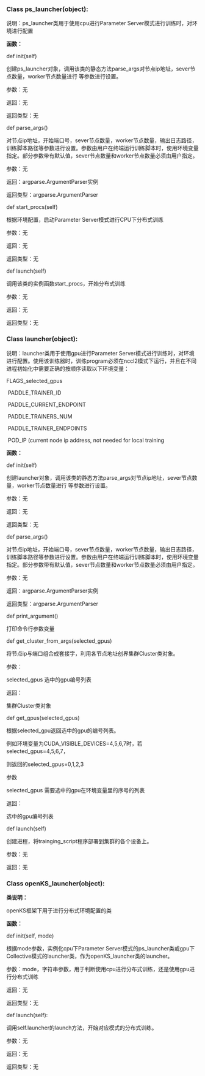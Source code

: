 ### Class ps_launcher(object):

说明：ps_launcher类用于使用cpu进行Parameter Server模式进行训练时，对环境进行配置

**函数：**

def  init(self)

创建ps_launcher对象，调用该类的静态方法parse_args对节点ip地址，sever节点数量，worker节点数量进行 等参数进行设置。

参数：无

返回：无 

返回类型：无



def parse_args()

对节点ip地址，开始端口号，sever节点数量，worker节点数量，输出日志路径，训练脚本路径等参数进行设置。参数由用户在终端运行训练脚本时，使用环境变量指定。部分参数带有默认值，sever节点数量和worker节点数量必须由用户指定。

参数：无

返回：argparse.ArgumentParser实例

返回类型：argparse.ArgumentParser



def start_procs(self)

根据环境配置，启动Parameter Server模式进行CPU下分布式训练

参数：无

返回：无

返回类型：无



def launch(self)

调用该类的实例函数start_procs，开始分布式训练

参数：无

返回：无

返回类型：无



### Class launcher(object):

说明：launcher类用于使用gpu进行Parameter Server模式进行训练时，对环境进行配置。使用该训练器时，训练program必须在nccl2模式下运行，并且在不同进程初始化中需要正确的按顺序读取以下环境变量：

FLAGS_selected_gpus

​	PADDLE_TRAINER_ID

​    PADDLE_CURRENT_ENDPOINT

​    PADDLE_TRAINERS_NUM

​    PADDLE_TRAINER_ENDPOINTS

​    POD_IP (current node ip address, not needed for local training



**函数：**

def  init(self)

创建launcher对象，调用该类的静态方法parse_args对节点ip地址，sever节点数量，worker节点数量进行 等参数进行设置。

参数：无

返回：无

返回类型：无



def parse_args()

对节点ip地址，开始端口号，sever节点数量，worker节点数量，输出日志路径，训练脚本路径等参数进行设置。参数由用户在终端运行训练脚本时，使用环境变量指定。部分参数带有默认值，sever节点数量和worker节点数量必须由用户指定。

参数：无

返回：argparse.ArgumentParser实例

返回类型：argparse.ArgumentParser

 

def print_argument()

打印命令行参数变量



def get_cluster_from_args(selected_gpus)

将节点ip与端口组合成套接字，利用各节点地址创界集群Cluster类对象。

参数：

selected_gpus 选中的gpu编号列表

返回：

集群Cluster类对象

 

def get_gpus(selected_gpus)

根据selected_gpu返回选中的gpu的编号列表。

例如环境变量为CUDA_VISIBLE_DEVICES=4,5,6,7时，若selected_gpus=4,5,6,7，

则返回的selected_gpus=0,1,2,3

参数

selected_gpus 需要选中的gpu在环境变量里的序号的列表

返回：

选中的gpu编号列表

 

def launch(self)

创建进程，将trainging_script程序部署到集群的各个设备上。

参数：无

返回：无

 

### Class openKS_launcher(object):

**类说明：**

openKS框架下用于进行分布式环境配置的类


**函数：**

def  init(self, mode)

根据mode参数，实例化cpu下Parameter Server模式的ps_launcher类或gpu下Collective模式的launcher类，作为openKS_launcher类的launcher。

参数：mode，字符串参数，用于判断使用cpu进行分布式训练，还是使用gpu进行分布式训练

返回：无 

返回类型：无

 

def launch(self):

调用self.launcher的launch方法，开始对应模式的分布式训练。

参数：无 

返回：无

返回类型：无

 

